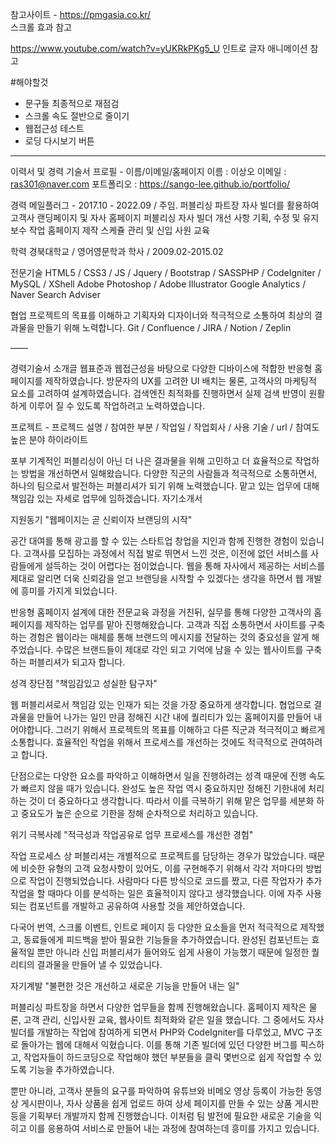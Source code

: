 참고사이트 - 
https://pmgasia.co.kr/  
스크롤 효과 참고

https://www.youtube.com/watch?v=yUKRkPKg5_U
인트로 글자 애니메이션 참고

#해야할것
- 문구들 최종적으로 재점검
- 스크롤 속도 절반으로 줄이기
- 웹접근성 테스트
- 로딩 다시보기 버튼

-----------------------------------------
이력서 및 경력 기술서
프로필 - 이름/이메일/홈페이지
이름 : 이상오
이메일 : ras301@naver.com
포트폴리오 : https://sango-lee.github.io/portfolio/

경력
메일플러그 - 2017.10 - 2022.09 / 주임. 퍼블리싱 파트장
자사 빌더를 활용하여 고객사 랜딩페이지 및 자사 홈페이지 퍼블리싱
자사 빌더 개선 사항 기획, 수정 및 유지보수 작업
홈페이지 제작 스케쥴 관리 및 신입 사원 교육

학력
경북대학교 / 영어영문학과 학사 /  2009.02-2015.02

전문기술
HTML5 / CSS3 / JS / Jquery / Bootstrap / SASSPHP / CodeIgniter / MySQL / XShell
Adobe Photoshop / Adobe Illustrator
Google Analytics / Naver Search Adviser

협업
프로젝트의 목표를 이해하고 기획자와 디자이너와 적극적으로 소통하여 최상의 결과물을 만들기 위해 노력합니다.
Git / Confluence / JIRA / Notion / Zeplin


——

경력기술서
소개글
웹표준과 웹접근성을 바탕으로 다양한 디바이스에 적합한 반응형 홈페이지를 제작하였습니다. 방문자의 UX를 고려한 UI 배치는 물론, 고객사의 마케팅적 요소를 고려하여 설계하였습니다. 검색엔진 최적화를 진행하면서 실제 검색 반영이 원활하게 이루어 질 수 있도록 작업하려고 노력하였습니다.

프로젝트 - 프로젝드 설명 / 참여한 부분 / 작업일 / 작업회사 / 사용 기술 / url / 참여도 높은 분야 하이라이트


포부
기계적인 퍼블리싱이 아닌 더 나은 결과물을 위해 고민하고 더 효율적으로 작업하는 방법을 개선하면서 일해왔습니다. 다양한 직군의 사람들과 적극적으로 소통하면서, 하나의 팀으로서 발전하는 퍼블리셔가 되기 위해 노력했습니다. 맡고 있는 업무에 대해 책임감 있는 자세로 업무에 임하겠습니다.
자기소개서

지원동기
"웹페이지는 곧 신뢰이자 브랜딩의 시작"

공간 대여를 통해 광고를 할 수 있는 스타트업 창업을 지인과 함께 진행한 경험이 있습니다. 고객사를 모집하는 과정에서 직접 발로 뛰면서 느낀 것은, 이전에 없던 서비스를 사람들에게 설득하는 것이 어렵다는 점이었습니다. 웹을 통해 자사에서 제공하는 서비스를 제대로 알리면 더욱 신뢰감을 얻고 브랜딩을 시작할 수 있겠다는 생각을 하면서 웹 개발에 흥미를 가지게 되었습니다. 

반응형 홈페이지 설계에 대한 전문교육 과정을 거친뒤, 실무를 통해 다양한 고객사의 홈페이지를 제작하는 업무를 맡아 진행해왔습니다. 고객과 직접 소통하면서 사이트를 구축하는 경험은 웹이라는 매체를 통해 브랜드의 메시지를 전달하는 것의 중요성을 알게 해주었습니다. 수많은 브랜드들이 제대로 각인 되고 기억에 남을 수 있는 웹사이트를 구축하는 퍼블리셔가 되고자 합니다.

성격 장단점
"책임감있고 성실한 탐구자"

웹 퍼블리셔로서 책임감 있는 인재가 되는 것을 가장 중요하게 생각합니다. 협업으로 결과물을 만들어 나가는 일인 만큼 정해진 시간 내에 퀄리티가 있는 홈페이지를 만들어 내어야합니다. 그러기 위해서 프로젝트의 목표를 이해하고 다른 직군과 적극적이고 빠르게 소통합니다. 효율적인 작업을 위해서 프로세스를 개선하는 것에도 적극적으로 관여하려고 합니다.

단점으로는 다양한 요소를 파악하고 이해하면서 일을 진행하려는 성격 때문에 진행 속도가 빠르지 않을 때가 있습니다. 완성도 높은 작업 역시 중요하지만 정해진 기한내에 처리하는 것이 더 중요하다고 생각합니다. 따라서 이를 극복하기 위해 맡은 업무를 세분화 하고 중요도가 높은 순으로 기한을 정해 순차적으로 처리하고 있습니다.

위기 극복사례
"적극성과 작업공유로 업무 프로세스를 개선한 경험"

작업 프로세스 상 퍼블리셔는 개별적으로 프로젝트를 담당하는 경우가 많았습니다. 때문에 비슷한 유형의 고객 요청사항이 있어도, 이를 구현해주기 위해서 각각 저마다의 방법으로 작업이 진행되었습니다. 사람마다 다른 방식으로 코드를 짰고, 다른 작업자가 추가 작업을 할 때마다 이를 분석하는 일은 효율적이지 않다고 생각했습니다. 이에 자주 사용되는 컴포넌트를 개발하고 공유하여 사용할 것을 제안하였습니다.

다국어 번역, 스크롤 이벤트, 인트로 페이지 등 다양한 요소들을 먼저 적극적으로 제작했고, 동료들에게 피드백을 받아 필요한 기능들을 추가하였습니다. 완성된 컴포넌트는 효율적일 뿐만 아니라 신입 퍼블리셔가 들어와도 쉽게 사용이 가능했기 때문에 일정한 퀄리티의 결과물을 만들어 낼 수 있었습니다.

자기계발
"불편한 것은 개선하고 새로운 기능을 만들어 내는 일"

퍼블리싱 파트장을 하면서 다양한 업무들을 함께 진행해왔습니다. 홈페이지 제작은 물론, 고객 관리, 신입사원 교육, 웹사이트 최적화와 같은 일을 했습니다. 그 중에서도 자사 빌더를 개발하는 작업에 참여하게 되면서 PHP와 CodeIgniter를 다루었고, MVC 구조로 돌아가는 웹에 대해서 익혔습니다. 이를 통해 기존 빌더에 있던 다양한 버그를 픽스하고, 작업자들이 하드코딩으로 작업해야 했던 부분들을 클릭 몇번으로 쉽게 작업할 수 있도록 기능을 추가하였습니다.

뿐만 아니라, 고객사 분들의 요구를 파악하여 유튜브와 비메오 영상 등록이 가능한 동영상 게시판이나, 자사 상품을 쉽게 업로드 하여 상세 페이지를 만들 수 있는 상품 게시판 등을 기획부터 개발까지 함께 진행했습니다. 이처럼 팀 발전에 필요한 새로운 기술을 익히고 이를 응용하여 서비스로 만들어 내는 과정에 참여하는데 흥미를 가지고 있습니다.
